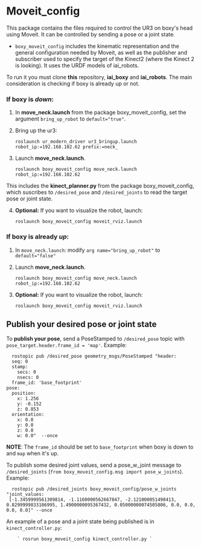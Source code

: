 # Moveit_config

This package contains the files required to control the UR3 on boxy's head using Moveit. It can be controlled by sending a pose or a joint state.

- `boxy_moveit_config` includes the kinematic representation and the general configuration needed by Moveit, as well as the publisher and subscriber used to specify the target of the Kinect2 (where the Kinect 2 is looking). It uses the URDF models of iai_robots.

To run it you must clone __this__ repository, __iai_boxy__ and __iai_robots__. The main consideration is checking if boxy is already up or not.

### If boxy is *down*:
  1. In __move_neck.launch__ from the package boxy_moveit_config, set the argument `bring_up_robot` to `default="true"`.
  2. Bring up the ur3:

        `roslaunch ur_modern_driver ur3_bringup.launch  robot_ip:=192.168.102.62 prefix:=neck_`

  3. Launch __move_neck.launch__.
  
        ` roslaunch boxy_moveit_config move_neck.launch robot_ip:=192.168.102.62 `

  This includes the __kinect_planner.py__ from the package boxy_moveit_config, which suscribes to `/desired_pose` and `/desired_joints` to read the target pose or joint state.
  
  4. __Optional:__ If you want to visualize the robot, launch:
  
        ` roslaunch boxy_moveit_config moveit_rviz.launch `

### If boxy is already *up*:
  1. In `move_neck.launch`: modify `arg name="bring_up_robot"` to `default="false"`
  2. Launch __move_neck.launch__.
  
        ` roslaunch boxy_moveit_config move_neck.launch robot_ip:=192.168.102.62 `

  3. __Optional:__ If you want to visualize the robot, launch:
  
        ` roslaunch boxy_moveit_config moveit_rviz.launch `


## Publish your desired pose or joint state

To __publish your pose__, send a PoseStamped to `/desired_pose` topic with `pose_target.header.frame_id = 'map'`. 
Example: 
```
  rostopic pub /desired_pose geometry_msgs/PoseStamped "header:
  seq: 0
  stamp:
    secs: 0
    nsecs: 0
  frame_id: 'base_footprint'
pose:
  position:
    x: 1.256
    y: -0.152
    z: 0.853
  orientation:
    x: 0.0
    y: 0.0
    z: 0.0
    w: 0.0"  --once 
```
   
 
__NOTE__: The `frame_id` should be set to `base_footprint` when boxy is down to and `map` when it's up.
    
To publish some desired joint values, send a pose_w_joint message to `/desired_joints` (`from boxy_moveit_config.msg import pose_w_joints`). Example:

```
  rostopic pub /desired_joints boxy_moveit_config/pose_w_joints "joint_values:
 [-1.3459999561309814, -1.1160000562667847, -2.121000051498413, 0.8299999833106995, 1.4900000095367432, 0.05000000074505806, 0.0, 0.0, 0.0, 0.0]" --once
```
  
An example of a pose and a joint state being published is in `kinect_controller.py`:

        ` rosrun boxy_moveit_config kinect_controller.py `



